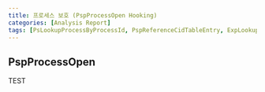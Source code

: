 ```yaml
---
title: 프로세스 보호 (PspProcessOpen Hooking)
categories: [Analysis Report]
tags: [PsLookupProcessByProcessId, PspReferenceCidTableEntry, ExpLookupHandleTableEntry, PspCidTable, EPROCESS, OpenProcess]
---
```


## PspProcessOpen
TEST